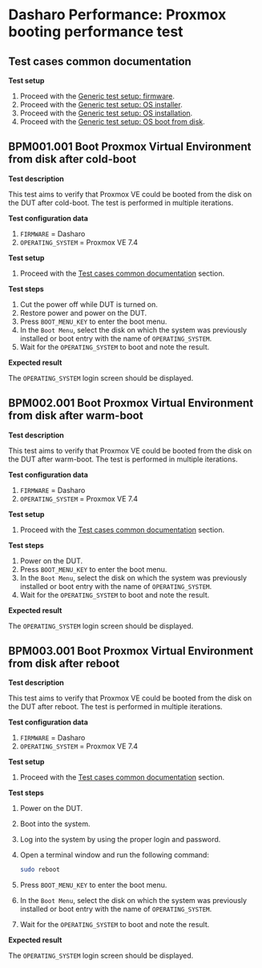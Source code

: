 # Dasharo Performance: Proxmox booting performance test

## Test cases common documentation

**Test setup**

1. Proceed with the
   [Generic test setup: firmware](../../generic-test-setup/#firmware).
1. Proceed with the
   [Generic test setup: OS installer](../../generic-test-setup/#os-installer).
1. Proceed with the
   [Generic test setup: OS installation](../../generic-test-setup/#os-installation).
1. Proceed with the
   [Generic test setup: OS boot from disk](../../generic-test-setup/#os-boot-from-disk).

## BPM001.001 Boot Proxmox Virtual Environment from disk after cold-boot

**Test description**

This test aims to verify that Proxmox VE could be booted from the disk on
the DUT after cold-boot. The test is performed in multiple iterations.

**Test configuration data**

1. `FIRMWARE` = Dasharo
1. `OPERATING_SYSTEM` = Proxmox VE 7.4

**Test setup**

1. Proceed with the
   [Test cases common documentation](#test-cases-common-documentation) section.

**Test steps**

1. Cut the power off while DUT is turned on.
1. Restore power and power on the DUT.
1. Press `BOOT_MENU_KEY` to enter the boot menu.
1. In the `Boot Menu`, select the disk on which the system was previously
   installed or boot entry with the name of `OPERATING_SYSTEM`.
1. Wait for the `OPERATING_SYSTEM` to boot and note the result.

**Expected result**

The `OPERATING_SYSTEM` login screen should be displayed.

## BPM002.001 Boot Proxmox Virtual Environment from disk after warm-boot

**Test description**

This test aims to verify that Proxmox VE could be booted from the disk on
the DUT after warm-boot. The test is performed in multiple iterations.

**Test configuration data**

1. `FIRMWARE` = Dasharo
1. `OPERATING_SYSTEM` = Proxmox VE 7.4

**Test setup**

1. Proceed with the
   [Test cases common documentation](#test-cases-common-documentation) section.

**Test steps**

1. Power on the DUT.
1. Press `BOOT_MENU_KEY` to enter the boot menu.
1. In the `Boot Menu`, select the disk on which the system was previously
   installed or boot entry with the name of `OPERATING_SYSTEM`.
1. Wait for the `OPERATING_SYSTEM` to boot and note the result.

**Expected result**

The `OPERATING_SYSTEM` login screen should be displayed.

## BPM003.001 Boot Proxmox Virtual Environment from disk after reboot

**Test description**

This test aims to verify that Proxmox VE could be booted from the disk on
the DUT after reboot. The test is performed in multiple iterations.

**Test configuration data**

1. `FIRMWARE` = Dasharo
1. `OPERATING_SYSTEM` = Proxmox VE 7.4

**Test setup**

1. Proceed with the
   [Test cases common documentation](#test-cases-common-documentation) section.

**Test steps**

1. Power on the DUT.
1. Boot into the system.
1. Log into the system by using the proper login and password.
1. Open a terminal window and run the following command:

    ```bash
    sudo reboot
    ```

1. Press `BOOT_MENU_KEY` to enter the boot menu.
1. In the `Boot Menu`, select the disk on which the system was previously
   installed or boot entry with the name of `OPERATING_SYSTEM`.
1. Wait for the `OPERATING_SYSTEM` to boot and note the result.

**Expected result**

The `OPERATING_SYSTEM` login screen should be displayed.
